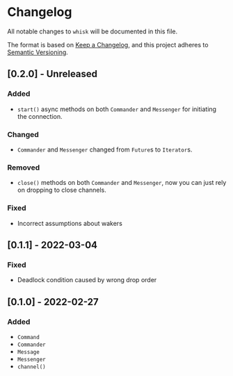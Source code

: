 # Changelog
All notable changes to `whisk` will be documented in this file.

The format is based on [Keep a Changelog](https://keepachangelog.com/en/1.0.0/),
and this project adheres to [Semantic Versioning](https://github.com/AldaronLau/semver).

## [0.2.0] - Unreleased
### Added
 - `start()` async methods on both `Commander` and `Messenger` for initiating
   the connection.

### Changed
 - `Commander` and `Messenger` changed from `Future`s to `Iterator`s.

### Removed
 - `close()` methods on both `Commander` and `Messenger`, now you can just rely
   on dropping to close channels.

### Fixed
 - Incorrect assumptions about wakers

## [0.1.1] - 2022-03-04
### Fixed
 - Deadlock condition caused by wrong drop order

## [0.1.0] - 2022-02-27
### Added
 - `Command`
 - `Commander`
 - `Message`
 - `Messenger`
 - `channel()`
